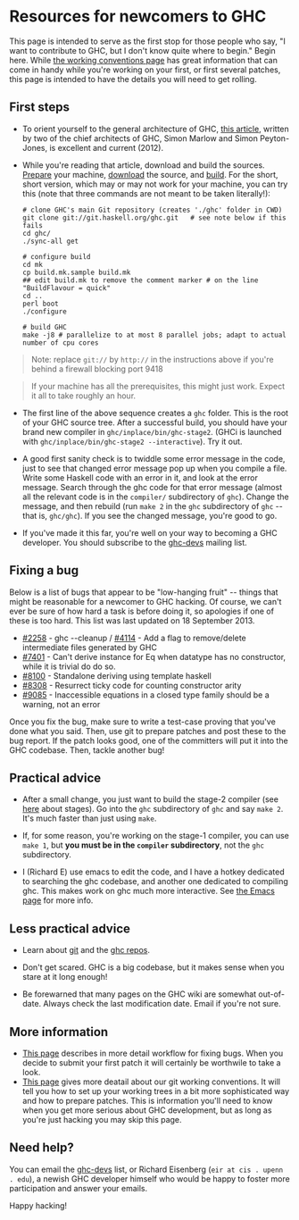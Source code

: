 # Resources for newcomers to GHC


This page is intended to serve as the first stop for those people who say, "I want to contribute to GHC, but I don't know quite where to begin." Begin here. While [the working conventions page](working-conventions) has great information that can come in handy while you're working on your first, or first several patches, this page is intended to have the details you will need to get rolling.

## First steps

- To orient yourself to the general architecture of GHC, [ this article](http://www.aosabook.org/en/ghc.html), written by two of the chief architects of GHC, Simon Marlow and Simon Peyton-Jones, is excellent and current (2012).

- While you're reading that article, download and build the sources. [Prepare](building/preparation) your machine, [download](building/getting-the-sources) the source, and [build](building/quick-start). For the short, short version, which may or may not work for your machine, you can try this (note that three commands are not meant to be taken literally!):

  ```
  # clone GHC's main Git repository (creates './ghc' folder in CWD)
  git clone git://git.haskell.org/ghc.git   # see note below if this fails
  cd ghc/
  ./sync-all get

  # configure build
  cd mk
  cp build.mk.sample build.mk
  ## edit build.mk to remove the comment marker # on the line "BuildFlavour = quick"
  cd ..
  perl boot
  ./configure

  # build GHC
  make -j8 # parallelize to at most 8 parallel jobs; adapt to actual number of cpu cores
  ```

>
> Note: replace `git://` by `http://` in the instructions above if you're behind a firewall blocking port 9418

>
> If your machine has all the prerequisites, this might just work. Expect it all to take roughly an hour.

- The first line of the above sequence creates a `ghc` folder. This is the root of your GHC source tree. After a successful build, you should have your brand new compiler in `ghc/inplace/bin/ghc-stage2`. (GHCi is launched with `ghc/inplace/bin/ghc-stage2 --interactive`). Try it out.

- A good first sanity check is to twiddle some error message in the code, just to see that changed error message pop up when you compile a file. Write some Haskell code with an error in it, and look at the error message. Search through the ghc code for that error message (almost all the relevant code is in the `compiler/` subdirectory of `ghc`). Change the message, and then rebuild (run `make 2` in the `ghc` subdirectory of `ghc` -- that is, `ghc/ghc`). If you see the changed message, you're good to go.

- If you've made it this far, you're well on your way to becoming a GHC developer. You should subscribe to the [ ghc-devs](http://www.haskell.org/mailman/listinfo/ghc-devs) mailing list.

## Fixing a bug


Below is a list of bugs that appear to be "low-hanging fruit" -- things that might be reasonable for a newcomer to GHC hacking. Of course, we can't ever be sure of how hard a task is before doing it, so apologies if one of these is too hard. This list was last updated on 18 September 2013.

- [\#2258](https://gitlab.haskell.org//ghc/ghc/issues/2258) - ghc --cleanup / [\#4114](https://gitlab.haskell.org//ghc/ghc/issues/4114) - Add a flag to remove/delete intermediate files generated by GHC
- [\#7401](https://gitlab.haskell.org//ghc/ghc/issues/7401) - Can't derive instance for Eq when datatype has no constructor, while it is trivial do do so.
- [\#8100](https://gitlab.haskell.org//ghc/ghc/issues/8100) - Standalone deriving using template haskell
- [\#8308](https://gitlab.haskell.org//ghc/ghc/issues/8308) - Resurrect ticky code for counting constructor arity
- [\#9085](https://gitlab.haskell.org//ghc/ghc/issues/9085) - Inaccessible equations in a closed type family should be a warning, not an error


Once you fix the bug, make sure to write a test-case proving that you've done what you said. Then, use git to prepare patches and post these to the bug report. If the patch looks good, one of the committers will put it into the GHC codebase. Then, tackle another bug!

## Practical advice

- After a small change, you just want to build the stage-2 compiler (see [here](building/architecture/idiom/stages) about stages). Go into the `ghc` subdirectory of `ghc` and say `make 2`. It's much faster than just using `make`.

- If, for some reason, you're working on the stage-1 compiler, you can use `make 1`, but **you must be in the `compiler` subdirectory**, not the `ghc` subdirectory.

- I (Richard E) use emacs to edit the code, and I have a hotkey dedicated to searching the ghc codebase, and another one dedicated to compiling ghc. This makes work on ghc much more interactive. See [the Emacs page](emacs) for more info.

## Less practical advice

- Learn about [ git](http://git-scm.com/) and the [ghc repos](repositories).

- Don't get scared. GHC is a big codebase, but it makes sense when you stare at it long enough!

- Be forewarned that many pages on the GHC wiki are somewhat out-of-date. Always check the last modification date. Email if you're not sure.

## More information

- [ This page](http://ghc.haskell.org/trac/ghc/wiki/WorkingConventions/FixingBugs) describes in more detail workflow for fixing bugs. When you decide to submit your first patch it will certainly be worthwile to take a look.
- [ This page](http://ghc.haskell.org/trac/ghc/wiki/WorkingConventions/Git) gives more deatail about our git working conventions. It will tell you how to set up your working trees in a bit more sophisticated way and how to prepare patches. This is information you'll need to know when you get more serious about GHC development, but as long as you're just hacking you may skip this page.

## Need help?


You can email the [ ghc-devs](http://www.haskell.org/mailman/listinfo/ghc-devs) list, or Richard Eisenberg (`eir at cis . upenn . edu`), a newish GHC developer himself who would be happy to foster more participation and answer your emails.


Happy hacking!

